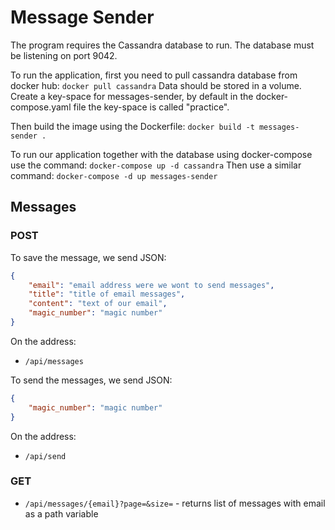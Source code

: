 # Message Sender

The program requires the Cassandra database to run. The database must be listening on port 9042.

To run the application, first you need to pull cassandra database from docker hub:
`docker pull cassandra`
Data should be stored in a volume. Create a key-space for messages-sender, by default in
the docker-compose.yaml file the key-space is called "practice".

Then build the image using the Dockerfile:
`docker build -t messages-sender .`

To run our application together with the database using docker-compose use the command:
`docker-compose up -d cassandra`
Then use a similar command:
`docker-compose -d up messages-sender`

## Messages

### POST

To save the message, we send JSON:

```json
{
    "email": "email address were we wont to send messages",
    "title": "title of email messages",
    "content": "text of our email",
    "magic_number": "magic number"
}
```
On the address:

- `/api/messages`

To send the messages, we send JSON:

```json
{
    "magic_number": "magic number"
}
```

On the address:

- `/api/send`

### GET
- `/api/messages/{email}?page=&size=` -  returns list of messages with email as a path variable

